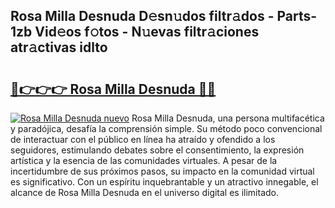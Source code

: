 ## Rosa Milla Desnuda D𝚎sn𝚞dos filtr𝚊dos - Parts-1zb Vid𝚎os f𝚘tos - N𝚞evas filtr𝚊ciones atr𝚊ctivas idlto

# <h2><a href="http://mbapch.tromn.icu/?c=Rosa+Milla+Desnuda">🔗👉👉👉 Rosa Milla Desnuda 🔗🔗</a></h2>

[![Rosa Milla Desnuda nuevo](https://i.imgur.com/pEAQMta.gif)](http://mbapch.tromn.icu/?c=Rosa+Milla+Desnuda)
Rosa Milla Desnuda, una persona multifacética y paradójica, desafía la comprensión simple. Su método poco convencional de interactuar con el público en línea ha atraído y ofendido a los seguidores, estimulando debates sobre el consentimiento, la expresión artística y la esencia de las comunidades virtuales. A pesar de la incertidumbre de sus próximos pasos, su impacto en la comunidad virtual es significativo. Con un espíritu inquebrantable y un atractivo innegable, el alcance de Rosa Milla Desnuda en el universo digital es ilimitado.
